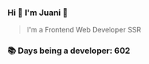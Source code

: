 ### Hi 👋 I&#39;m Juani 🦁

> I&#39;m a Frontend Web Developer SSR

### 📚 Days being a developer: 602
